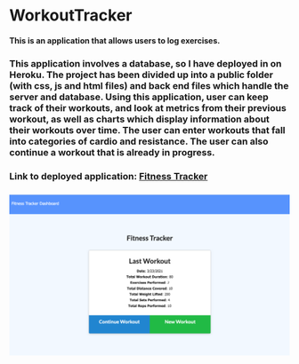 # WorkoutTracker
#### This is an application that allows users to log exercises.

### This application involves a database, so I have deployed in on Heroku. The project has been divided up into a public folder (with css, js and html files) and back end files which handle the server and database. Using this application, user can keep track of their workouts, and look at metrics from their previous workout, as well as charts which display information about their workouts over time. The user can enter workouts that fall into categories of cardio and resistance. The user can also continue a workout that is already in progress. 

### Link to deployed application: [Fitness Tracker](https://ancient-forest-84874.herokuapp.com/)
### ![Screenshot of Application ](app_ss.jpeg)
